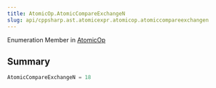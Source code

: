 ```yaml
---
title: AtomicOp.AtomicCompareExchangeN
slug: api/cppsharp.ast.atomicexpr.atomicop.atomiccompareexchangen
---
```

Enumeration Member in [AtomicOp](/api/cppsharp/ast/atomicexpr/atomicop)

## Summary



```csharp
AtomicCompareExchangeN = 18
```

